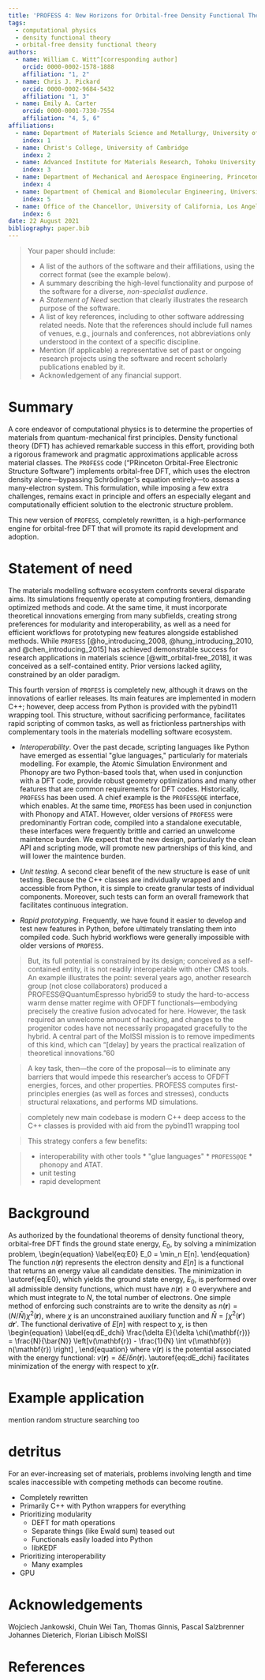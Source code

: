 ```yaml
---
title: 'PROFESS 4: New Horizons for Orbital-free Density Functional Theory'
tags:
  - computational physics
  - density functional theory
  - orbital-free density functional theory
authors:
  - name: William C. Witt^[corresponding author]
    orcid: 0000-0002-1578-1888
    affiliation: "1, 2"
  - name: Chris J. Pickard
    orcid: 0000-0002-9684-5432
    affiliation: "1, 3"
  - name: Emily A. Carter
    orcid: 0000-0001-7330-7554
    affiliation: "4, 5, 6"
affiliations:
  - name: Department of Materials Science and Metallurgy, University of Cambridge
    index: 1
  - name: Christ's College, University of Cambridge
    index: 2
  - name: Advanced Institute for Materials Research, Tohoku University
    index: 3
  - name: Department of Mechanical and Aerospace Engineering, Princeton University
    index: 4
  - name: Department of Chemical and Biomolecular Engineering, University of California, Los Angeles
    index: 5
  - name: Office of the Chancellor, University of California, Los Angeles
    index: 6
date: 22 August 2021
bibliography: paper.bib
---
```


> Your paper should include:
> -   A list of the authors of the software and their affiliations, using the correct format (see the example below).
> -   A summary describing the high-level functionality and purpose of the software for a diverse,  _non-specialist audience_.
> -   A  _Statement of Need_  section that clearly illustrates the research purpose of the software.
> -   A list of key references, including to other software addressing related needs. Note that the references should include full names of venues, e.g., journals and conferences, not abbreviations only understood in the context of a specific discipline.
> -   Mention (if applicable) a representative set of past or ongoing research projects using the software and recent scholarly publications enabled by it.
> -   Acknowledgement of any financial support.

# Summary

A core endeavor of computational physics is to determine the properties of materials from quantum-mechanical first principles. Density functional theory (DFT) has achieved remarkable success in this effort, providing both a rigorous framework and pragmatic approximations applicable across material classes. The `PROFESS` code (“PRinceton Orbital-Free Electronic Structure Software”) implements orbital-free DFT, which uses the electron density alone—bypassing Schrödinger's equation entirely—to assess a many-electron system. This formulation, while imposing a few extra challenges, remains exact in principle and offers an especially elegant and computationally efficient solution to the electronic structure problem.

This new version of `PROFESS`, completely rewritten, is a high-performance engine for orbital-free DFT that will promote its rapid development and adoption.

# Statement of need

The materials modelling software ecosystem confronts several disparate aims. Its simulations frequently operate at computing frontiers, demanding optimized methods and code. At the same time, it must incorporate theoretical innovations emerging from many subfields, creating strong preferences for modularity and interoperability, as well as a need for efficient workflows for prototyping new features alongside established methods. While `PROFESS` [@ho_introducing_2008, @hung_introducing_2010, and @chen_introducing_2015] has achieved demonstrable success for research applications in materials science [@witt_orbital-free_2018], it was conceived as a self-contained entity. Prior versions lacked agility, constrained by an older paradigm.

This fourth version of `PROFESS` is completely new, although it draws on the innovations of earlier releases. Its main features are implemented in modern C++; however, deep access from Python is provided with the pybind11 wrapping tool. This structure, without sacrificing performance, facilitates rapid scripting of common tasks, as well as frictionless partnerships with complementary tools in the materials modelling software ecosystem.

* _Interoperability_. Over the past decade, scripting languages like Python have emerged as essential "glue languages," particularly for materials modelling. For example, the Atomic Simulation Environment and Phonopy are two Python-based tools that, when used in conjunction with a DFT code, provide robust geometry optimizations and many other features that are common requirements for DFT codes. Historically, `PROFESS` has been used. A chief example is the `PROFESS@QE` interface, which enables. At the same time, `PROFESS` has been used in conjunction with Phonopy and ATAT. However, older versions of `PROFESS` were predominantly Fortran code, compiled into a standalone executable, these interfaces were frequently brittle and carried an unwelcome maintence burden. We expect that the new design, particularly the clean API and scripting mode, will promote new partnerships of this kind, and will lower the maintence burden.

* _Unit testing_. A second clear benefit of the new structure is ease of unit testing. Because the C++ classes are individually wrapped and accessible from Python, it is simple to create granular tests of individual components. Moreover, such tests can form an overall framework that facilitates continuous integration.

* _Rapid prototyping_. Frequently, we have found it easier to develop and test new features in Python, before ultimately translating them into compiled code. Such hybrid workflows were generally impossible with older versions of `PROFESS`.


> But, its full potential is constrained by its design;
conceived as a self-contained entity, it is not readily interoperable with other CMS tools. An example illustrates the point: several years ago, another research group (not close collaborators) produced a PROFESS@QuantumEspresso hybrid59 to study the hard-to-access warm dense matter regime with OFDFT functionals—embodying precisely the creative fusion advocated for here. However, the task required an unwelcome amount of hacking, and changes to the progenitor codes have not necessarily propagated gracefully to the hybrid. A central part of the MolSSI mission is to remove impediments of this
kind, which can “[delay] by years the practical realization of theoretical innovations.”60

> A key task, then—the core of the proposal—is to eliminate any barriers that would impede this researcher’s access to OFDFT energies, forces, and other properties. PROFESS computes first-principles energies (as well as forces and stresses), conducts structural relaxations, and performs MD simulations. 

> completely new
main codebase is modern C++
deep access to the C++ classes is provided with aid from the pybind11 wrapping tool

>This strategy confers a few benefits:

>* interoperability with other tools
    * "glue languages"
    * `PROFESS@QE`
    * phonopy and ATAT.
>* unit testing
>* rapid development






# Background

As authorized by the foundational theorems of density functional theory, orbital-free DFT finds the ground state energy, $E_0$, by solving a minimization problem,
\begin{equation} \label{eq:E0}
E_0 = \min_n E[n].
\end{equation}
The function $n(\mathbf{r})$ represents the electron density and $E[n]$ is a functional that returns an energy value all candidate densities. The minimization in \autoref{eq:E0}, which yields the ground state energy, $E_0$, is performed over all admissible density functions, which must have $n(\mathbf{r}) \ge 0$ everywhere and which must integrate to $N$, the total number of electrons.
One simple method of enforcing such constraints are to write the density as $n(\mathbf{r}) = (N/\bar{N}) \chi^2(\mathbf{r})$, where $\chi$ is an unconstrained auxiliary function and $\bar{N}=\int \chi^2(\mathbf{r}') \, d\mathbf{r}'$. The functional derivative of $E[n]$ with respect to $\chi$, is then
\begin{equation} \label{eq:dE_dchi}
\frac{\delta E}{\delta \chi(\mathbf{r})} = \frac{N}{\bar{N}} \left[v(\mathbf{r}) - \frac{1}{N} \int v(\mathbf{r}) n(\mathbf{r}) \right] ,
\end{equation}
where $v(\mathbf{r})$ is the potential associated with the energy functional: $v(\mathbf{r}) = \delta E / \delta n(\mathbf{r})$. \autoref{eq:dE_dchi} facilitates minimization of the energy with respect to $\chi(\mathbf{r}$.

# Example application

mention random structure searching too


# detritus

For an ever-increasing set of materials, problems involving length and time scales inaccessible with competing methods can become routine. 

* Completely rewritten
* Primarily C++ with Python wrappers for everything
* Prioritizing modularity
    *  DEFT for math operations
    *  Separate things (like Ewald sum) teased out
    *  Functionals easily loaded into Python
    * libKEDF
* Prioritizing interoperability
    *  Many examples
* GPU


# Acknowledgements

Wojciech Jankowski, Chuin Wei Tan, Thomas Ginnis, Pascal Salzbrenner
Johannes Dieterich, Florian Libisch
MolSSI

# References
